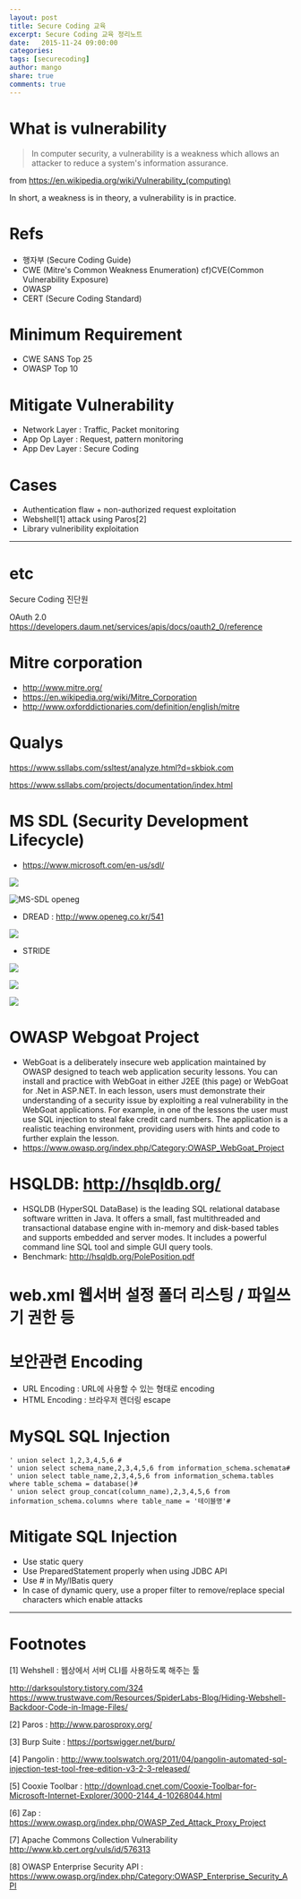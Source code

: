 ```yaml
---
layout: post
title: Secure Coding 교육
excerpt: Secure Coding 교육 정리노트
date:   2015-11-24 09:00:00
categories:
tags: [securecoding]
author: mango
share: true
comments: true  
---
```


# What is vulnerability

> In computer security, a vulnerability is a weakness which allows an attacker to reduce a system's information assurance.

from https://en.wikipedia.org/wiki/Vulnerability_(computing)

In short, a weakness is in theory, a vulnerability is in practice.


# Refs

* 행자부 (Secure Coding Guide)
* CWE (Mitre's Common Weakness Enumeration) cf)CVE(Common Vulnerability Exposure)
* OWASP
* CERT (Secure Coding Standard)

# Minimum Requirement

* CWE SANS Top 25
* OWASP Top 10

# Mitigate Vulnerability

* Network Layer : Traffic, Packet monitoring
* App Op Layer : Request, pattern monitoring
* App Dev Layer : Secure Coding

# Cases

* Authentication flaw + non-authorized request exploitation
* Webshell[1] attack using Paros[2]
* Library vulneribility exploitation


----
# etc

Secure Coding 진단원 

OAuth 2.0 https://developers.daum.net/services/apis/docs/oauth2_0/reference

# Mitre corporation

* http://www.mitre.org/
* https://en.wikipedia.org/wiki/Mitre_Corporation
* http://www.oxforddictionaries.com/definition/english/mitre 

# Qualys

https://www.ssllabs.com/ssltest/analyze.html?d=skbiok.com

https://www.ssllabs.com/projects/documentation/index.html

# MS SDL (Security Development Lifecycle)

* https://www.microsoft.com/en-us/sdl/

![](http://i.msdn.microsoft.com/cc448177.SDL-Lifecycle-gradient_0609(en-us,MSDN.10).jpg)

![MS-SDL openeg](http://cfile22.uf.tistory.com/R750x0/227AA74355630C1A13AFA8)

* DREAD : http://www.openeg.co.kr/541

![](http://image.slidesharecdn.com/praetorianthreatmodelingpresentation-110117095334-phpapp02/95/threat-modeling-improve-security-drive-testing-reduce-costs-25-728.jpg?cb=1332160190) 

* STRIDE 

![](http://image.slidesharecdn.com/praetorianthreatmodelingpresentation-110117095334-phpapp02/95/threat-modeling-improve-security-drive-testing-reduce-costs-20-728.jpg?cb=1332160190)

![](https://i-technet.sec.s-msft.com/en-us/security/hh855044.STRIDE-definitions(en-us,MSDN.10).jpg)

![](https://i-technet.sec.s-msft.com/en-us/security/hh855044.STRIDE-mitigation-categories(en-us,MSDN.10).jpg)

# OWASP Webgoat Project

* WebGoat is a deliberately insecure web application maintained by OWASP designed to teach web application security lessons. You can install and practice with WebGoat in either J2EE (this page) or WebGoat for .Net in ASP.NET. In each lesson, users must demonstrate their understanding of a security issue by exploiting a real vulnerability in the WebGoat applications. For example, in one of the lessons the user must use SQL injection to steal fake credit card numbers. The application is a realistic teaching environment, providing users with hints and code to further explain the lesson.
* https://www.owasp.org/index.php/Category:OWASP_WebGoat_Project

# HSQLDB: http://hsqldb.org/

* HSQLDB (HyperSQL DataBase) is the leading SQL relational database software written in Java. It offers a small, fast multithreaded and transactional database engine with in-memory and disk-based tables and supports embedded and server modes. It includes a powerful command line SQL tool and simple GUI query tools.
* Benchmark: http://hsqldb.org/PolePosition.pdf

# web.xml 웹서버 설정 폴더 리스팅 / 파일쓰기 권한 등 

# 보안관련 Encoding

* URL Encoding : URL에 사용할 수 있는 형태로 encoding
* HTML Encoding : 브라우저 렌더링 escape

# MySQL SQL Injection

    ' union select 1,2,3,4,5,6 #
    ' union select schema_name,2,3,4,5,6 from information_schema.schemata#
    ' union select table_name,2,3,4,5,6 from information_schema.tables where table_schema = database()#
    ' union select group_concat(column_name),2,3,4,5,6 from information_schema.columns where table_name = '테이블명'#

# Mitigate SQL Injection

* Use static query 
* Use PreparedStatement properly when using JDBC API
* Use # in My/IBatis query
* In case of dynamic query, use a proper filter to remove/replace special characters which enable attacks

----

# Footnotes

[1] Wehshell : 웹상에서 서버 CLI를 사용하도록 해주는 툴

http://darksoulstory.tistory.com/324 
https://www.trustwave.com/Resources/SpiderLabs-Blog/Hiding-Webshell-Backdoor-Code-in-Image-Files/

[2] Paros : http://www.parosproxy.org/

[3] Burp Suite : https://portswigger.net/burp/

[4] Pangolin : http://www.toolswatch.org/2011/04/pangolin-automated-sql-injection-test-tool-free-edition-v3-2-3-released/

[5] Cooxie Toolbar : http://download.cnet.com/Cooxie-Toolbar-for-Microsoft-Internet-Explorer/3000-2144_4-10268044.html

[6] Zap : https://www.owasp.org/index.php/OWASP_Zed_Attack_Proxy_Project

[7] Apache Commons Collection Vulnerability http://www.kb.cert.org/vuls/id/576313

[8] OWASP Enterprise Security API : https://www.owasp.org/index.php/Category:OWASP_Enterprise_Security_API
